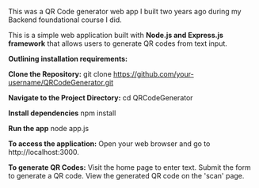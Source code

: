 This was a QR Code generator web app I built two years ago during my Backend foundational course I did.

This is a simple web application built with **Node.js and Express.js framework** that allows users to generate QR codes from text input. 

**Outlining installation requirements:**

**Clone the Repository:**
git clone https://github.com/your-username/QRCodeGenerator.git

**Navigate to the Project Directory:**
cd QRCodeGenerator

**Install dependencies**
npm install

**Run the app**
node app.js

**To access the application:**
Open your web browser and go to http://localhost:3000.

**To generate QR Codes:**
Visit the home page to enter text.
Submit the form to generate a QR code.
View the generated QR code on the 'scan' page.

